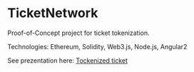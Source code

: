 # TicketNetwork

Proof-of-Concept project for ticket tokenization.

Technologies: Ethereum, Solidity, Web3.js, Node.js, Angular2

See prezentation here: [Tockenized ticket](https://prezi.com/p/sajzdue3bkuw/)
